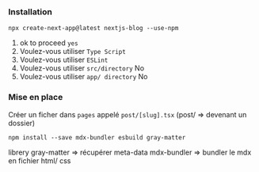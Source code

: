   ### Installation
```shell
npx create-next-app@latest nextjs-blog --use-npm
```
1. ok to proceed `yes`
2. Voulez-vous utiliser `Type Script`
3. Voulez-vous utiliser `ESLint`
4. Voulez-vous utiliser `src/directory` No
5. Voulez-vous utiliser `app/ directory` No

### Mise en place
Créer un ficher dans `pages` appelé `post/[slug].tsx` (post/ => devenant un dossier)


```shell
npm install --save mdx-bundler esbuild gray-matter
```
librery
gray-matter => récupérer meta-data
mdx-bundler => bundler le mdx en fichier html/ css
